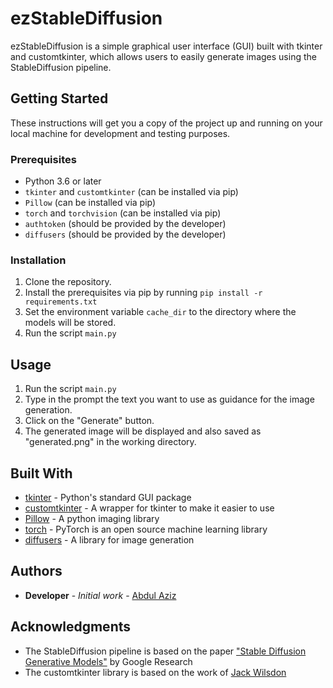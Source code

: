 # ezStableDiffusion

ezStableDiffusion is a simple graphical user interface (GUI) built with tkinter and customtkinter, which allows users to easily generate images using the StableDiffusion pipeline. 

## Getting Started

These instructions will get you a copy of the project up and running on your local machine for development and testing purposes.

### Prerequisites

- Python 3.6 or later
- `tkinter` and `customtkinter` (can be installed via pip)
- `Pillow` (can be installed via pip)
- `torch` and `torchvision` (can be installed via pip)
- `authtoken` (should be provided by the developer)
- `diffusers` (should be provided by the developer)

### Installation

1. Clone the repository.
2. Install the prerequisites via pip by running `pip install -r requirements.txt`
3. Set the environment variable `cache_dir` to the directory where the models will be stored. 
4. Run the script `main.py`

## Usage

1. Run the script `main.py`
2. Type in the prompt the text you want to use as guidance for the image generation.
3. Click on the "Generate" button.
4. The generated image will be displayed and also saved as "generated.png" in the working directory.

## Built With

- [tkinter](https://docs.python.org/3/library/tkinter.html) - Python's standard GUI package
- [customtkinter](https://github.com/jackwilsdon/customtkinter) - A wrapper for tkinter to make it easier to use
- [Pillow](https://pillow.readthedocs.io/en/stable/) - A python imaging library
- [torch](https://pytorch.org/) - PyTorch is an open source machine learning library
- [diffusers](https://github.com/google-research/google-research/tree/main/diffusers) - A library for image generation

## Authors

- **Developer** - *Initial work* - [Abdul Aziz](https://github.com/4bdul4ziz)

## Acknowledgments

- The StableDiffusion pipeline is based on the paper ["Stable Diffusion Generative Models"](https://arxiv.org/abs/2101.09386) by Google Research
- The customtkinter library is based on the work of [Jack Wilsdon](https://github.com/jackwilsdon)
